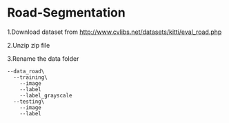 # Road-Segmentation

1.Download dataset from http://www.cvlibs.net/datasets/kitti/eval_road.php

2.Unzip zip file

3.Rename the data folder
```
--data_road\ 
  --training\
    --image
    --label
    --label_grayscale
  --testing\
    --image
    --label

```
